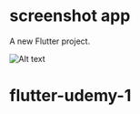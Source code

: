 # screenshot app

A new Flutter project.

![Alt text](https://github.com/hd4y2t/flutter-udemy-1/Screenshot_2020-08-31-15-19-26-825_com.example.testapp.png)

# flutter-udemy-1
